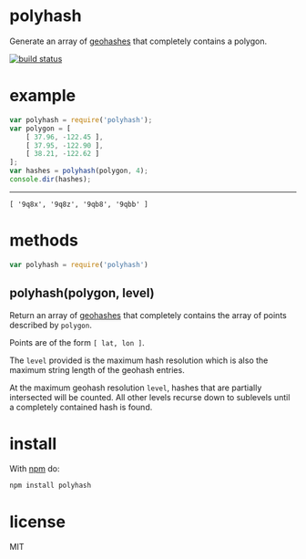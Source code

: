 # polyhash

Generate an array of
[geohashes](http://en.wikipedia.org/wiki/Geohash)
that completely contains a polygon.

[![build status](https://secure.travis-ci.org/substack/polyhash.png)](http://travis-ci.org/substack/polyhash)

# example

``` js
var polyhash = require('polyhash');
var polygon = [
    [ 37.96, -122.45 ],
    [ 37.95, -122.90 ],
    [ 38.21, -122.62 ]
];
var hashes = polyhash(polygon, 4);
console.dir(hashes);
```

***

```
[ '9q8x', '9q8z', '9qb8', '9qbb' ]
```

# methods

``` js
var polyhash = require('polyhash')
```

## polyhash(polygon, level)

Return an array of [geohashes](http://en.wikipedia.org/wiki/Geohash)
that completely contains the array of points described by `polygon`.

Points are of the form `[ lat, lon ]`.

The `level` provided is the maximum hash resolution which is also the maximum
string length of the geohash entries.

At the maximum geohash resolution `level`, hashes that are partially intersected
will be counted. All other levels recurse down to sublevels until a completely
contained hash is found.

# install

With [npm](http://npmjs.org) do:

```
npm install polyhash
```

# license

MIT

